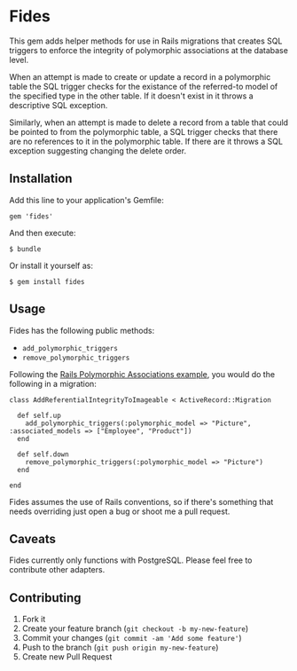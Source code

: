 # Fides

This gem adds helper methods for use in Rails migrations that creates SQL triggers to enforce the 
integrity of polymorphic associations at the database level.

When an attempt is made to create or update a record in a polymorphic table the SQL trigger checks for
the existance of the referred-to model of the specified type in the other table. If it doesn't exist in 
it throws a descriptive SQL exception.

Similarly, when an attempt is made to delete a record from a table that could be pointed to from the
polymorphic table, a SQL trigger checks that there are no references to it in the polymorphic table. If
there are it throws a SQL exception suggesting changing the delete order.

## Installation

Add this line to your application's Gemfile:

    gem 'fides'

And then execute:

    $ bundle

Or install it yourself as:

    $ gem install fides

## Usage

Fides has the following public methods:

- `add_polymorphic_triggers`
- `remove_polymorphic_triggers`

Following the [Rails Polymorphic Associations example](http://guides.rubyonrails.org/association_basics.html#polymorphic-associations),
you would do the following in a migration:

    class AddReferentialIntegrityToImageable < ActiveRecord::Migration

      def self.up
        add_polymorphic_triggers(:polymorphic_model => "Picture", :associated_models => ["Employee", "Product"])
      end

      def self.down
        remove_polymorphic_triggers(:polymorphic_model => "Picture")
      end
    
    end

Fides assumes the use of Rails conventions, so if there's something that needs overriding just open a
bug or shoot me a pull request.

## Caveats

Fides currently only functions with PostgreSQL. Please feel free to contribute other adapters.

## Contributing

1. Fork it
2. Create your feature branch (`git checkout -b my-new-feature`)
3. Commit your changes (`git commit -am 'Add some feature'`)
4. Push to the branch (`git push origin my-new-feature`)
5. Create new Pull Request
